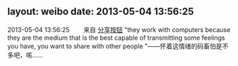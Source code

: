 layout: weibo
date: 2013-05-04 13:56:25
---
2013-05-04 13:56:25  &nbsp;&nbsp;&nbsp;&nbsp;&nbsp;&nbsp; 来自 <a href="http://app.weibo.com/t/feed/cUcI1A" rel="nofollow">分享按钮</a>
"they work with computers because they are the medium that is the best capable of transmitting some feelings you have, you want to share with other people "——怀着这情绪的码畜怕是不多吧，咳…… ​​​
